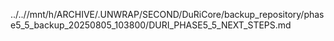 ../..//mnt/h/ARCHIVE/.UNWRAP/SECOND/DuRiCore/backup_repository/phase5_5_backup_20250805_103800/DURI_PHASE5_5_NEXT_STEPS.md